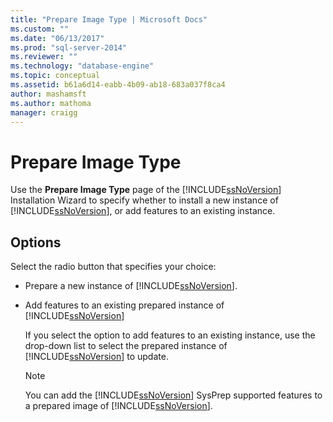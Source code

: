 ```yaml
---
title: "Prepare Image Type | Microsoft Docs"
ms.custom: ""
ms.date: "06/13/2017"
ms.prod: "sql-server-2014"
ms.reviewer: ""
ms.technology: "database-engine"
ms.topic: conceptual
ms.assetid: b61a6d14-eabb-4b09-ab18-683a037f8ca4
author: mashamsft
ms.author: mathoma
manager: craigg
---
```

# Prepare Image Type
  Use the **Prepare Image Type** page of the [!INCLUDE[ssNoVersion](../../includes/ssnoversion-md.md)] Installation Wizard to specify whether to install a new instance of [!INCLUDE[ssNoVersion](../../includes/ssnoversion-md.md)], or add features to an existing instance.  
  
## Options  
 Select the radio button that specifies your choice:  
  
-   Prepare a new instance of [!INCLUDE[ssNoVersion](../../includes/ssnoversion-md.md)].  
  
-   Add features to an existing prepared instance of [!INCLUDE[ssNoVersion](../../includes/ssnoversion-md.md)]  
  
     If you select the option to add features to an existing instance, use the drop-down list to select the prepared instance of [!INCLUDE[ssNoVersion](../../includes/ssnoversion-md.md)] to update.  
  
    > [!NOTE]  
    >  You can add the [!INCLUDE[ssNoVersion](../../includes/ssnoversion-md.md)] SysPrep supported features to a prepared image of [!INCLUDE[ssNoVersion](../../includes/ssnoversion-md.md)].  
  
  
